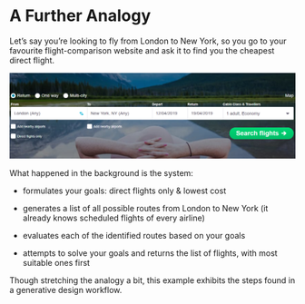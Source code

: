 # A Further Analogy

Let’s say you’re looking to fly from London to New York, so you go to your favourite flight-comparison website and ask it to find you the cheapest direct flight. 


[<img src="images/skyscanner.png">](http://dynamobim.org)
 
 
What happened in the background is the system: 

* formulates your goals: direct flights only & lowest cost 

* generates a list of all possible routes from London to New York (it already knows scheduled flights of every airline) 

* evaluates each of the identified routes based on your goals 

* attempts to solve your goals and returns the list of flights, with most suitable ones first 

Though stretching the analogy a bit, this example exhibits the steps found in a generative design workflow.
